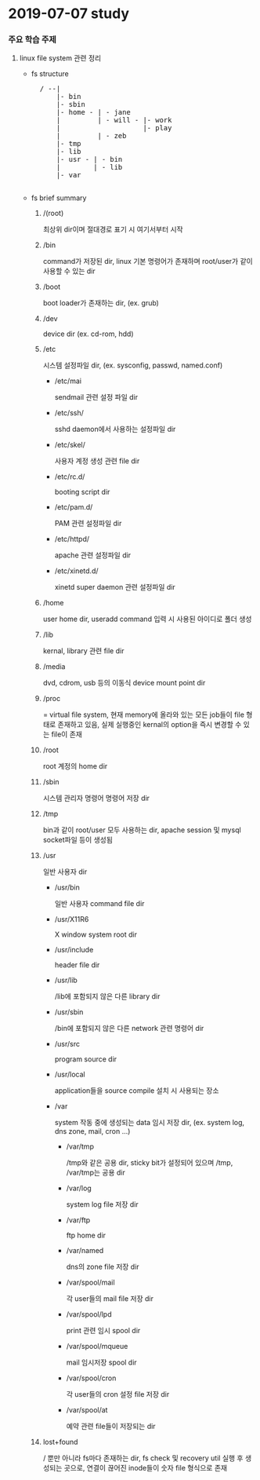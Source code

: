 # 2019-07-07 study

### 주요 학습 주제
1. linux file system 관련 정리
    - fs structure
        <pre>
        / --|
            |- bin
            |- sbin
            |- home - | - jane
            |         | - will - |- work
            |                    |- play
            |         | - zeb
            |- tmp
            |- lib
            |- usr - | - bin
            |        | - lib
            |- var
        </pre>

    - fs brief summary
        1. /(root)
        
            최상위 dir이며 절대경로 표기 시 여기서부터 시작

        2. /bin

            command가 저장된 dir, linux 기본 명령어가 존재하며 root/user가 같이 사용할 수 있는 dir

        3. /boot

            boot loader가 존재하는 dir,
            (ex. grub)

        4. /dev

            device dir (ex. cd-rom, hdd)

        5. /etc

            시스템 설정파일 dir, (ex. sysconfig, passwd, named.conf)

            - /etc/mai

                sendmail 관련 설정 파일 dir

            - /etc/ssh/

                sshd daemon에서 사용하는 설정파일 dir

            - /etc/skel/

                사용자 계정 생성 관련 file dir

            - /etc/rc.d/

                booting script dir

            - /etc/pam.d/

                PAM 관련 설정파일 dir

            - /etc/httpd/

                apache 관련 설정파일 dir

            - /etc/xinetd.d/

                xinetd super daemon 관련 설정파일 dir

        6. /home

            user home dir, useradd command 입력 시 사용된 아이디로 폴더 생성

        7. /lib

            kernal, library 관련 file dir

        8. /media

            dvd, cdrom, usb 등의 이동식 device mount point dir

        9. /proc

            = virtual file system, 현재 memory에 올라와 있는 모든 job들이 file 형태로 존재하고 있음, 실제 실행중인 kernal의 option을 즉시 변경할 수 있는 file이 존재

        10. /root

            root 계정의 home dir

        11. /sbin

            시스템 관리자 명령어 명령어 저장 dir

        12. /tmp

            bin과 같이 root/user 모두 사용하는 dir, apache session 및 mysql socket파일 등이 생성됨

        13. /usr

            일반 사용자 dir

            - /usr/bin

                일반 사용자 command file dir

            - /usr/X11R6

                X window system root dir

            - /usr/include

                header file dir

            - /usr/lib

                /lib에 포함되지 않은 다른 library dir

            - /usr/sbin

                /bin에 포함되지 않은 다른 network 관련 명령어 dir

            - /usr/src

                program source dir

            - /usr/local

                application들을 source compile 설치 시 사용되는 장소

            - /var

                system 작동 중에 생성되는 data 임시 저장 dir, (ex. system log, dns zone, mail, cron ...)

                - /var/tmp

                    /tmp와 같은 공용 dir, sticky bit가 설정되어 있으며 /tmp, /var/tmp는 공용 dir

                - /var/log

                    system log file 저장 dir

                - /var/ftp

                    ftp home dir

                - /var/named

                    dns의 zone file 저장 dir

                - /var/spool/mail

                    각 user들의 mail file 저장 dir

                - /var/spool/lpd

                    print 관련 임시 spool dir

                - /var/spool/mqueue

                    mail 임시저장 spool dir

                - /var/spool/cron

                    각 user들의 cron 설정 file 저장 dir

                - /var/spool/at

                    예약 관련 file들이 저장되는 dir

        14. lost+found

            / 뿐만 아니라 fs마다 존재하는 dir, fs check 및 recovery util 실행 후 생성되는 곳으로, 연결이 끊어진 inode들이 숫자 file 형식으로 존재